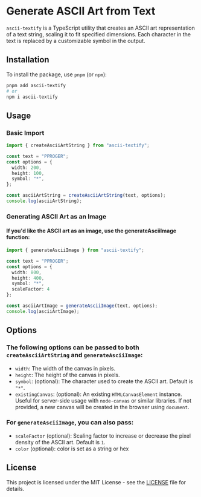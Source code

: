# Generate ASCII Art from Text

`ascii-textify` is a TypeScript utility that creates an ASCII art representation of a text string, scaling it to fit specified dimensions. Each character in the text is replaced by a customizable symbol in the output.

## Installation

To install the package, use `pnpm` (or `npm`):

```bash
pnpm add ascii-textify
# or
npm i ascii-textify
```

## Usage
### Basic Import
```typescript
import { createAsciiArtString } from "ascii-textify";

const text = "PPROGER";
const options = {
  width: 200,
  height: 100,
  symbol: "*",
};

const asciiArtString = createAsciiArtString(text, options);
console.log(asciiArtString);
```

### Generating ASCII Art as an Image
#### If you'd like the ASCII art as an image, use the generateAsciiImage function:
```typescript
import { generateAsciiImage } from "ascii-textify";

const text = "PPROGER";
const options = {
  width: 800,
  height: 400,
  symbol: "*",
  scaleFactor: 4
};

const asciiArtImage = generateAsciiImage(text, options);
console.log(asciiArtImage);
```

## Options
### The following options can be passed to both `createAsciiArtString` and `generateAsciiImage`:
* `width`: The width of the canvas in pixels.
* `height`: The height of the canvas in pixels.
* `symbol`: (optional): The character used to create the ASCII art. Default is `"*"`.
* `existingCanvas`: (optional): An existing `HTMLCanvasElement` instance. Useful for server-side usage with `node-canvas` or similar libraries. If not provided, a new canvas will be created in the browser using `document`.

### For `generateAsciiImage`, you can also pass:
* `scaleFactor` (optional): Scaling factor to increase or decrease the pixel density of the ASCII art. Default is `1`.
* `color` (optional): color is set as a string or hex

## License

This project is licensed under the MIT License - see the [LICENSE](./LICENSE) file for details.


